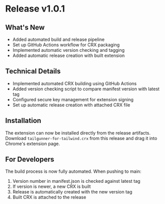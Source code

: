 # Release v1.0.1

## What's New
- Added automated build and release pipeline
- Set up GitHub Actions workflow for CRX packaging
- Implemented automatic version checking and tagging
- Added automatic release creation with built extension

## Technical Details
- Implemented automated CRX building using GitHub Actions
- Added version checking script to compare manifest version with latest tag
- Configured secure key management for extension signing
- Set up automatic release creation with attached CRX file

## Installation
The extension can now be installed directly from the release artifacts. Download `tailgunner-for-tailwind.crx` from this release and drag it into Chrome's extension page.

## For Developers
The build process is now fully automated. When pushing to main:
1. Version number in manifest.json is checked against latest tag
2. If version is newer, a new CRX is built
3. Release is automatically created with the new version tag
4. Built CRX is attached to the release


